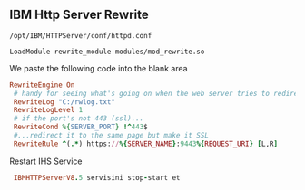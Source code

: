 ## IBM Http Server Rewrite

```
/opt/IBM/HTTPServer/conf/httpd.conf
```
```
LoadModule rewrite_module modules/mod_rewrite.so 
```
We paste the following code into the blank area
```ruby
RewriteEngine On
 # handy for seeing what's going on when the web server tries to redirect
 RewriteLog "C:/rwlog.txt"
 RewriteLogLevel 1
 # if the port's not 443 (ssl)...
 RewriteCond %{SERVER_PORT} !^443$
 #...redirect it to the same page but make it SSL
 RewriteRule ^(.*) https://%{SERVER_NAME}:9443%{REQUEST_URI} [L,R]
```
Restart IHS Service
```ruby
 IBMHTTPServerV8.5 servisini stop-start et
```
